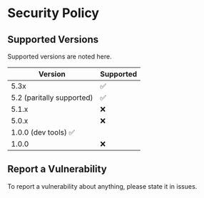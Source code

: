 # Security Policy

## Supported Versions

Supported versions are noted here.

| Version | Supported          |
| ------- | ------------------ |
|  5.3x   | :white_check_mark:|
| 5.2 (paritally supported)| :white_check_mark:|
| 5.1.x   | :x: |
| 5.0.x   | :x:                |
| 1.0.0 (dev tools) :white_check_mark:|
| 1.0.0   | :x:                |

## Report a Vulnerability

To report a vulnerability about anything, please state it in issues.
